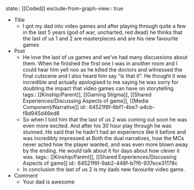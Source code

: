 state:: [[Coded]]
exclude-from-graph-view:: true

- Title
  - I got my dad into video games and after playing through quite a few in the last 5 years (god of war, uncharted, red dead) he thinks that the last of us 1 and 2 are masterpieces and are his new favourite games
- Post
  - He love the last of us games and we’ve had many discussions about them. When he finished the first one I was in another room and I could hear him yell noo as he killed the doctors and witnessed the final cutscene and I also heard him say “is that it”. He thought it was incredible and actually apologised to me saying he was sorry for doubting the impact that video games can have on storytelling.
    tags:: [[Kinship/Parent]], [[Gaming Stigma]], [[Shared Experiences/Discussing Aspects of game]], [[Media Component/Narrative]]
    id:: 64521f6f-6bf1-4be7-a4cb-f8d945d46ed8
  - So when I told him that the last of us 2 was coming out soon he was even more excited.
    And after his 30 hour play through he was stunned. He said that he hadn’t had an experience like it before and was incredibly impressed at Both the dual narratives, how the MCs never acted how the player wanted, and was even more blown away by the ending. He would talk about it for days about how clever it was.
    tags:: [[Kinship/Parent]], [[Shared Experiences/Discussing Aspects of game]]
    id:: 64521f6f-9ab2-448f-b7f6-937ece31178c
  - In conclusion the last of us 2 is my dads new favourite video game.
- Comment
  - Your dad is awesome
